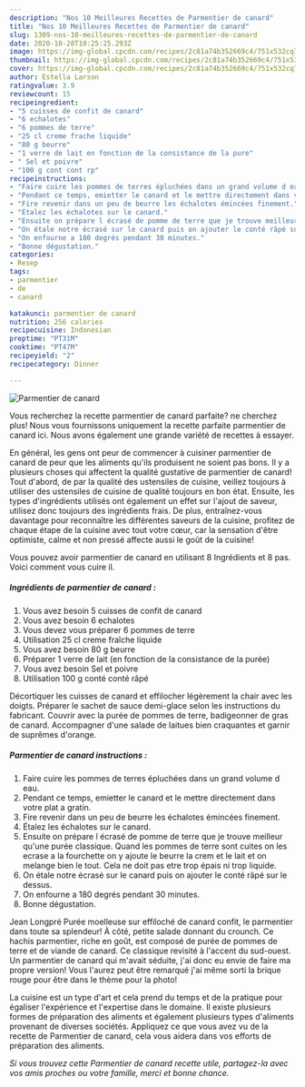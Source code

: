 ```yaml
---
description: "Nos 10 Meilleures Recettes de Parmentier de canard"
title: "Nos 10 Meilleures Recettes de Parmentier de canard"
slug: 1309-nos-10-meilleures-recettes-de-parmentier-de-canard
date: 2020-10-28T10:25:25.293Z
image: https://img-global.cpcdn.com/recipes/2c81a74b352669c4/751x532cq70/parmentier-de-canard-photo-principale-de-la-recette.jpg
thumbnail: https://img-global.cpcdn.com/recipes/2c81a74b352669c4/751x532cq70/parmentier-de-canard-photo-principale-de-la-recette.jpg
cover: https://img-global.cpcdn.com/recipes/2c81a74b352669c4/751x532cq70/parmentier-de-canard-photo-principale-de-la-recette.jpg
author: Estella Larson
ratingvalue: 3.9
reviewcount: 15
recipeingredient:
- "5 cuisses de confit de canard"
- "6 echalotes"
- "6 pommes de terre"
- "25 cl creme frache liquide"
- "80 g beurre"
- "1 verre de lait en fonction de la consistance de la pure"
- " Sel et poivre"
- "100 g cont cont rp"
recipeinstructions:
- "Faire cuire les pommes de terres épluchées dans un grand volume d eau."
- "Pendant ce temps, emietter le canard et le mettre directement dans votre plat a gratin."
- "Fire revenir dans un peu de beurre les échalotes émincées finement."
- "Étalez les échalotes sur le canard."
- "Ensuite on prépare l écrasé de pomme de terre que je trouve meilleur qu&#39;une purée classique. Quand les pommes de terre sont cuites on les ecrase a la fourchette on y ajoute le beurre la crem et le lait et on melange bien le tout. Cela ne doit pas etre trop épais ni trop liquide."
- "On étale notre écrasé sur le canard puis on ajouter le conté râpé sur le dessus."
- "On enfourne a 180 degrés pendant 30 minutes."
- "Bonne dégustation."
categories:
- Resep
tags:
- parmentier
- de
- canard

katakunci: parmentier de canard 
nutrition: 256 calories
recipecuisine: Indonesian
preptime: "PT31M"
cooktime: "PT47M"
recipeyield: "2"
recipecategory: Dinner

---
```



![Parmentier de canard](https://img-global.cpcdn.com/recipes/2c81a74b352669c4/751x532cq70/parmentier-de-canard-photo-principale-de-la-recette.jpg)

Vous recherchez la recette parmentier de canard parfaite? ne cherchez plus! Nous vous fournissons uniquement la recette parfaite parmentier de canard ici. Nous avons également une grande variété de recettes à essayer.

En général, les gens ont peur de commencer à cuisiner parmentier de canard de peur que les aliments qu'ils produisent ne soient pas bons. Il y a plusieurs choses qui affectent la qualité gustative de parmentier de canard! Tout d'abord, de par la qualité des ustensiles de cuisine, veillez toujours à utiliser des ustensiles de cuisine de qualité toujours en bon état. Ensuite, les types d'ingrédients utilisés ont également un effet sur l'ajout de saveur, utilisez donc toujours des ingrédients frais. De plus, entraînez-vous davantage pour reconnaître les différentes saveurs de la cuisine, profitez de chaque étape de la cuisine avec tout votre cœur, car la sensation d'être optimiste, calme et non pressé affecte aussi le goût de la cuisine!

<!--inarticleads1-->

Vous pouvez avoir parmentier de canard en utilisant 8 Ingrédients et 8 pas. Voici comment vous cuire il.

##### Ingrédients de parmentier de canard :

1. Vous avez besoin 5 cuisses de confit de canard
1. Vous avez besoin 6 echalotes
1. Vous devez vous préparer 6 pommes de terre
1. Utilisation 25 cl creme fraîche liquide
1. Vous avez besoin 80 g beurre
1. Préparer 1 verre de lait (en fonction de la consistance de la purée)
1. Vous avez besoin  Sel et poivre
1. Utilisation 100 g conté conté râpé


Décortiquer les cuisses de canard et effilocher légèrement la chair avec les doigts. Préparer le sachet de sauce demi-glace selon les instructions du fabricant. Couvrir avec la purée de pommes de terre, badigeonner de gras de canard. Accompagner d&#39;une salade de laitues bien craquantes et garnir de suprêmes d&#39;orange. 

<!--inarticleads2-->

##### Parmentier de canard instructions :

1. Faire cuire les pommes de terres épluchées dans un grand volume d eau.
1. Pendant ce temps, emietter le canard et le mettre directement dans votre plat a gratin.
1. Fire revenir dans un peu de beurre les échalotes émincées finement.
1. Étalez les échalotes sur le canard.
1. Ensuite on prépare l écrasé de pomme de terre que je trouve meilleur qu&#39;une purée classique. Quand les pommes de terre sont cuites on les ecrase a la fourchette on y ajoute le beurre la crem et le lait et on melange bien le tout. Cela ne doit pas etre trop épais ni trop liquide.
1. On étale notre écrasé sur le canard puis on ajouter le conté râpé sur le dessus.
1. On enfourne a 180 degrés pendant 30 minutes.
1. Bonne dégustation.


Jean Longpré Purée moelleuse sur effiloché de canard confit, le parmentier dans toute sa splendeur! À côté, petite salade donnant du crounch. Ce hachis parmentier, riche en goût, est composé de purée de pommes de terre et de viande de canard. Ce classique revisité à l&#39;accent du sud-ouest. Un parmentier de canard qui m&#39;avait séduite, j&#39;ai donc eu envie de faire ma propre version! Vous l&#39;aurez peut être remarqué j&#39;ai même sorti la brique rouge pour être dans le thème pour la photo! 

<!--inarticleads1-->

<p>
La cuisine est un type d'art et cela prend du temps et de la pratique pour égaliser l'expérience et l'expertise dans le domaine. Il existe plusieurs formes de préparation des aliments et également plusieurs types d'aliments provenant de diverses sociétés. Appliquez ce que vous avez vu de la recette de Parmentier de canard, cela vous aidera dans vos efforts de préparation des aliments.
</p>

<p>
<i>Si vous trouvez cette Parmentier de canard recette utile, partagez-la avec vos amis proches ou votre famille, merci et bonne chance.</i>
</p>
